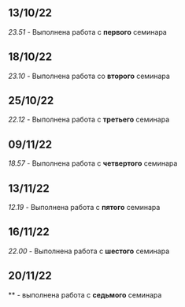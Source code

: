 ## 13/10/22 
*23.51* - Выполнена работа с __первого__ семинара 

## 18/10/22 
*23.10* - Выполнена работа со __второго__ семинара

## 25/10/22
*22.12* - Выполнена работа с __третьего__ семинара

## 09/11/22
*18.57* - Выполнена работа с __четвертого__ семинара

## 13/11/22
*12.19* - Выполнена работа с __пятого__ семинара

## 16/11/22
*22.00* - Выполнена работа с __шестого__ семинара

## 20/11/22
** - выполнена работа с __седьмого__ семинара
